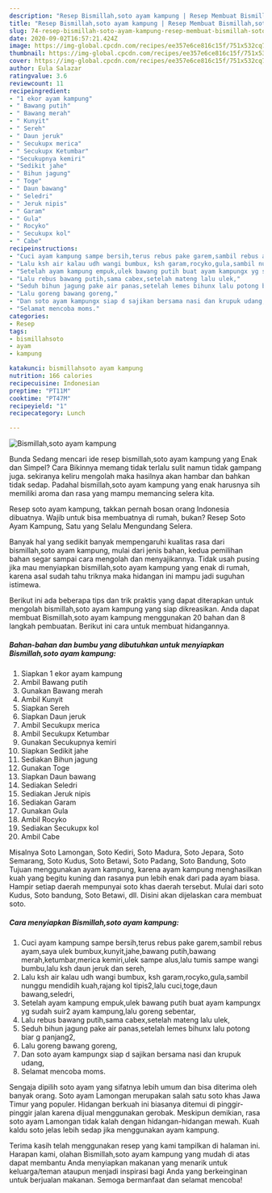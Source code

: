 ```yaml
---
description: "Resep Bismillah,soto ayam kampung | Resep Membuat Bismillah,soto ayam kampung Yang Sedap"
title: "Resep Bismillah,soto ayam kampung | Resep Membuat Bismillah,soto ayam kampung Yang Sedap"
slug: 74-resep-bismillah-soto-ayam-kampung-resep-membuat-bismillah-soto-ayam-kampung-yang-sedap
date: 2020-09-02T16:57:21.424Z
image: https://img-global.cpcdn.com/recipes/ee357e6ce816c15f/751x532cq70/bismillahsoto-ayam-kampung-foto-resep-utama.jpg
thumbnail: https://img-global.cpcdn.com/recipes/ee357e6ce816c15f/751x532cq70/bismillahsoto-ayam-kampung-foto-resep-utama.jpg
cover: https://img-global.cpcdn.com/recipes/ee357e6ce816c15f/751x532cq70/bismillahsoto-ayam-kampung-foto-resep-utama.jpg
author: Eula Salazar
ratingvalue: 3.6
reviewcount: 11
recipeingredient:
- "1 ekor ayam kampung"
- " Bawang putih"
- " Bawang merah"
- " Kunyit"
- " Sereh"
- " Daun jeruk"
- " Secukupx merica"
- " Secukupx Ketumbar"
- "Secukupnya kemiri"
- "Sedikit jahe"
- " Bihun jagung"
- " Toge"
- " Daun bawang"
- " Seledri"
- " Jeruk nipis"
- " Garam"
- " Gula"
- " Rocyko"
- " Secukupx kol"
- " Cabe"
recipeinstructions:
- "Cuci ayam kampung sampe bersih,terus rebus pake garem,sambil rebus ayam,saya ulek bumbux,kunyit,jahe,bawang putih,bawang merah,ketumbar,merica kemiri,ulek sampe alus,lalu tumis sampe wangi bumbu,lalu ksh daun jeruk dan sereh,"
- "Lalu ksh air kalau udh wangi bumbux, ksh garam,rocyko,gula,sambil nunggu mendidih kuah,rajang kol tipis2,lalu cuci,toge,daun bawang,seledri,"
- "Setelah ayam kampung empuk,ulek bawang putih buat ayam kampungx yg sudah suir2 ayam kampung,lalu goreng sebentar,"
- "Lalu rebus bawang putih,sama cabex,setelah mateng lalu ulek,"
- "Seduh bihun jagung pake air panas,setelah lemes bihunx lalu potong biar g panjang2,"
- "Lalu goreng bawang goreng,"
- "Dan soto ayam kampungx siap d sajikan bersama nasi dan krupuk udang,"
- "Selamat mencoba moms."
categories:
- Resep
tags:
- bismillahsoto
- ayam
- kampung

katakunci: bismillahsoto ayam kampung 
nutrition: 166 calories
recipecuisine: Indonesian
preptime: "PT11M"
cooktime: "PT47M"
recipeyield: "1"
recipecategory: Lunch

---
```



![Bismillah,soto ayam kampung](https://img-global.cpcdn.com/recipes/ee357e6ce816c15f/751x532cq70/bismillahsoto-ayam-kampung-foto-resep-utama.jpg)

Bunda Sedang mencari ide resep bismillah,soto ayam kampung yang Enak dan Simpel? Cara Bikinnya memang tidak terlalu sulit namun tidak gampang juga. sekiranya keliru mengolah maka hasilnya akan hambar dan bahkan tidak sedap. Padahal bismillah,soto ayam kampung yang enak harusnya sih memiliki aroma dan rasa yang mampu memancing selera kita.

Resep soto ayam kampung, takkan pernah bosan orang Indonesia dibuatnya. Wajib untuk bisa membuatnya di rumah, bukan? Resep Soto Ayam Kampung, Satu yang Selalu Mengundang Selera.

Banyak hal yang sedikit banyak mempengaruhi kualitas rasa dari bismillah,soto ayam kampung, mulai dari jenis bahan, kedua pemilihan bahan segar sampai cara mengolah dan menyajikannya. Tidak usah pusing jika mau menyiapkan bismillah,soto ayam kampung yang enak di rumah, karena asal sudah tahu triknya maka hidangan ini mampu jadi suguhan istimewa.


Berikut ini ada beberapa tips dan trik praktis yang dapat diterapkan untuk mengolah bismillah,soto ayam kampung yang siap dikreasikan. Anda dapat membuat Bismillah,soto ayam kampung menggunakan 20 bahan dan 8 langkah pembuatan. Berikut ini cara untuk membuat hidangannya.

<!--inarticleads1-->

##### Bahan-bahan dan bumbu yang dibutuhkan untuk menyiapkan Bismillah,soto ayam kampung:

1. Siapkan 1 ekor ayam kampung
1. Ambil  Bawang putih
1. Gunakan  Bawang merah
1. Ambil  Kunyit
1. Siapkan  Sereh
1. Siapkan  Daun jeruk
1. Ambil  Secukupx merica
1. Ambil  Secukupx Ketumbar
1. Gunakan Secukupnya kemiri
1. Siapkan Sedikit jahe
1. Sediakan  Bihun jagung
1. Gunakan  Toge
1. Siapkan  Daun bawang
1. Sediakan  Seledri
1. Sediakan  Jeruk nipis
1. Sediakan  Garam
1. Gunakan  Gula
1. Ambil  Rocyko
1. Sediakan  Secukupx kol
1. Ambil  Cabe


Misalnya Soto Lamongan, Soto Kediri, Soto Madura, Soto Jepara, Soto Semarang, Soto Kudus, Soto Betawi, Soto Padang, Soto Bandung, Soto Tujuan menggunakan ayam kampung, karena ayam kampung menghasilkan kuah yang begitu kuning dan rasanya pun lebih enak dari pada ayam biasa. Hampir setiap daerah mempunyai soto khas daerah tersebut. Mulai dari soto Kudus, Soto bandung, Soto Betawi, dll. Disini akan dijelaskan cara membuat soto. 

<!--inarticleads2-->

##### Cara menyiapkan Bismillah,soto ayam kampung:

1. Cuci ayam kampung sampe bersih,terus rebus pake garem,sambil rebus ayam,saya ulek bumbux,kunyit,jahe,bawang putih,bawang merah,ketumbar,merica kemiri,ulek sampe alus,lalu tumis sampe wangi bumbu,lalu ksh daun jeruk dan sereh,
1. Lalu ksh air kalau udh wangi bumbux, ksh garam,rocyko,gula,sambil nunggu mendidih kuah,rajang kol tipis2,lalu cuci,toge,daun bawang,seledri,
1. Setelah ayam kampung empuk,ulek bawang putih buat ayam kampungx yg sudah suir2 ayam kampung,lalu goreng sebentar,
1. Lalu rebus bawang putih,sama cabex,setelah mateng lalu ulek,
1. Seduh bihun jagung pake air panas,setelah lemes bihunx lalu potong biar g panjang2,
1. Lalu goreng bawang goreng,
1. Dan soto ayam kampungx siap d sajikan bersama nasi dan krupuk udang,
1. Selamat mencoba moms.


Sengaja dipilih soto ayam yang sifatnya lebih umum dan bisa diterima oleh banyak orang. Soto ayam Lamongan merupakan salah satu soto khas Jawa Timur yang populer. Hidangan berkuah ini biasanya ditemui di pinggir-pinggir jalan karena dijual menggunakan gerobak. Meskipun demikian, rasa soto ayam Lamongan tidak kalah dengan hidangan-hidangan mewah. Kuah kaldu soto jelas lebih sedap jika menggunakan ayam kampung. 

Terima kasih telah menggunakan resep yang kami tampilkan di halaman ini. Harapan kami, olahan Bismillah,soto ayam kampung yang mudah di atas dapat membantu Anda menyiapkan makanan yang menarik untuk keluarga/teman ataupun menjadi inspirasi bagi Anda yang berkeinginan untuk berjualan makanan. Semoga bermanfaat dan selamat mencoba!
